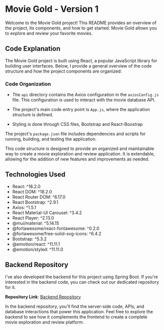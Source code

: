 # Movie Gold - Version 1

Welcome to the Movie Gold project! This README provides an overview of the project, its components, and how to get started. Movie Gold allows you to explore and review your favorite movies.

## Code Explanation

The Movie Gold project is built using React, a popular JavaScript library for building user interfaces. Below, I provide a general overview of the code structure and how the project components are organized:

### Code Organization

- The `api` directory contains the Axios configuration in the `axiosConfig.js` file. This configuration is used to interact with the movie database API.

- The project's main code entry point is `App.js`, where the application structure is defined.

- Styling is done through CSS files, Bootstrap and React-Boostrap

The project's `package.json` file includes dependencies and scripts for running, building, and testing the application.

This code structure is designed to provide an organized and maintainable way to create a movie exploration and review application. It is extendable, allowing for the addition of new features and improvements as needed.


## Technologies Used

- React: ^18.2.0
- React DOM: ^18.2.0
- React Router DOM: ^6.17.0
- React Bootstrap: ^2.9.1
- Axios: ^1.5.1
- React Material-UI Carousel: ^3.4.2
- React Player: ^2.13.0
- @mui/material: ^5.14.15
- @fortawesome/react-fontawesome: ^0.2.0
- @fortawesome/free-solid-svg-icons: ^6.4.2
- Bootstrap: ^5.3.2
- @emotion/react: ^11.11.1
- @emotion/styled: ^11.11.0


## Backend Repository

I've also developed the backend for this project using Spring Boot. If you're interested in the backend code, you can check out our dedicated repository for it.

**Repository Link**: [Backend Repository](https://github.com/Mehmet-Durna/springboot-react-movieproject)

In the backend repository, you'll find the server-side code, APIs, and database interactions that power this application. Feel free to explore the backend to see how it complements the frontend to create a complete movie exploration and review platform.
